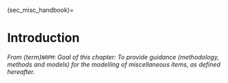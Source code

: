 (sec_misc_handbook)=
# Introduction

_From {term}`NRPM`: Goal of this chapter: To provide guidance (methodology, methods and models) for the modelling of miscellaneous items, as defined hereafter._


